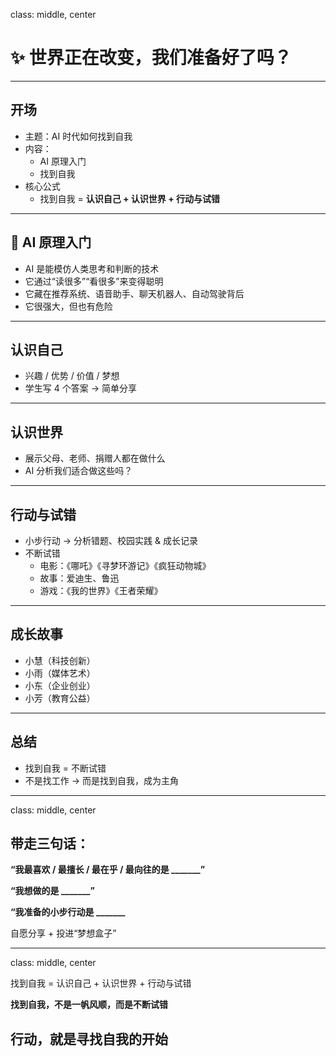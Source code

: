 class: middle, center

# ✨ 世界正在改变，我们准备好了吗？

---

## 开场
- 主题：AI 时代如何找到自我
- 内容：
  - AI 原理入门
  - 找到自我
- 核心公式
  - 找到自我 = **认识自己 + 认识世界 + 行动与试错**

---

## 🤖 AI 原理入门

- AI 是能模仿人类思考和判断的技术
- 它通过“读很多”“看很多”来变得聪明
- 它藏在推荐系统、语音助手、聊天机器人、自动驾驶背后
- 它很强大，但也有危险

---

## 认识自己
- 兴趣 / 优势 / 价值 / 梦想
- 学生写 4 个答案 → 简单分享

---

## 认识世界
- 展示父母、老师、捐赠人都在做什么
- AI 分析我们适合做这些吗？

---

## 行动与试错
- 小步行动 → 分析错题、校园实践 & 成长记录
- 不断试错
  - 电影：《哪吒》《寻梦环游记》《疯狂动物城》
  - 故事：爱迪生、鲁迅
  - 游戏：《我的世界》《王者荣耀》

---

## 成长故事
- 小慧（科技创新）
- 小雨（媒体艺术）
- 小东（企业创业）
- 小芳（教育公益）

---

## 总结
- 找到自我 = 不断试错
- 不是找工作 → 而是找到自我，成为主角

---

class: middle, center

## 带走三句话：

  **“我最喜欢 / 最擅长 / 最在乎 / 最向往的是 _______”**

  **“我想做的是 _______”**

  **“我准备的小步行动是 _______**

自愿分享 + 投进“梦想盒子”

---

class: middle, center

找到自我 = 认识自己 + 认识世界 + 行动与试错

**找到自我，不是一帆风顺，而是不断试错**

## 行动，就是寻找自我的开始